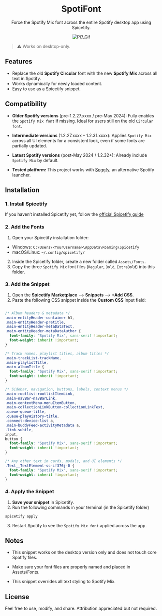 <div align="center">

# SpotiFont

Force the Spotify Mix font across the entire Spotify desktop app using Spicetify.

![Pi7_Gif](https://github.com/user-attachments/assets/7bf43e85-74a8-465f-8b65-694228769baa)
</div>

> ⚠️ Works on desktop-only.


## Features

- Replace the old **Spotify Circular** font with the new **Spotify Mix** across all text in Spotify.  
- Works dynamically for newly loaded content.  
- Easy to use as a Spicetify snippet.  



## Compatibility

- **Older Spotify versions** (pre-1.2.27.xxxx / pre-May 2024): Fully enables the `Spotify Mix font` if missing. Ideal for users still on the old `Circular font`.  

- **Intermediate versions** (1.2.27.xxxx – 1.2.31.xxxx): Applies `Spotify Mix` across all UI elements for a consistent look, even if some fonts are partially updated.  

- **Latest Spotify versions** (post-May 2024 / 1.2.32+): Already include `Spotify Mix` by default.

- **Tested platform:** This project works with [Soggfy](https://github.com/Rafiuth/Soggfy), an alternative Spotify launcher.


## Installation

### 1. Install Spicetify

If you haven’t installed Spicetify yet, follow the [official Spicetify guide](https://spicetify.app/docs/getting-started/)

### 2. Add the Fonts

1. Open your Spicetify installation folder:
 - Windows: `C:\Users\<YourUsername>\AppData\Roaming\Spicetify`
 - macOS/Linux: `~/.config/spicetify/`

2. Inside the Spicetify folder, create a new folder called `Assets/Fonts`.
3. Copy the three `Spotify Mix` font files (`Regular`, `Bold`, `ExtraBold`) into this folder.

### 3. Add the Snippet

1. Open the **Spicetify Marketplace** --> **Snippets** --> **+Add CSS**.
2. Paste the following CSS snippet inside the **Custom CSS** input field:

```css

/* Album headers & metadata */
.main-entityHeader-container h1,
.main-entityHeader-pretitle,
.main-entityHeader-metaDataText,
.main-entityHeader-metaDataAuthor {
  font-family: "Spotify Mix", sans-serif !important;
  font-weight: inherit !important;
}

/* Track names, playlist titles, album titles */
.main-trackList-trackName,
.main-playlistTitle,
.main-albumTitle {
  font-family: "Spotify Mix", sans-serif !important;
  font-weight: inherit !important;
}

/* Sidebar, navigation, buttons, labels, context menus */
.main-rootlist-rootlistItemLink,
.main-navBar-navBarLink,
.main-contextMenu-menuItemButton,
.main-collectionLinkButton-collectionLinkText,
.queue-queue-title,
.queue-playHistory-title,
.connect-device-list a,
.main-buddyFeed-activityMetadata a,
.link-subtle,
input,
button {
  font-family: "Spotify Mix", sans-serif !important;
  font-weight: inherit !important;
}

/* Any other text in cards, modals, and UI elements */
.Text__TextElement-sc-if376j-0 {
  font-family: "Spotify Mix", sans-serif !important;
  font-weight: inherit !important;
}

```

### 4. Apply the Snippet

1. **Save your snippet** in Spicetify.
2. Run the following commands in your terminal (in the Spicetify folder)
```bash
spicetify apply
```

3. Restart Spotify to see the `Spotify Mix font` applied across the app.

## Notes

- This snippet works on the desktop version only and does not touch core Spotify files.

- Make sure your font files are properly named and placed in Assets/Fonts.

- This snippet overrides all text styling to Spotify Mix.

## License

Feel free to use, modify, and share. Attribution appreciated but not required.
